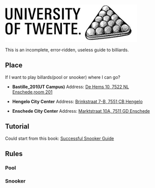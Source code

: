  ![TwenteBillardLogo](resources/logo.jpg)
<!-- # TwenteBillard -->
This is an incomplete, error-ridden, useless guide to billiards.

## Place
If I want to play billards(pool or snooker) where I can go?
- **Bastille_201(UT Campus)** 
Address: [De Hems 10, 7522 NL Enschede,room 201](https://use.mazemap.com/#v=1&campusid=171&zlevel=2&center=6.852414,52.243278&zoom=19.7&sharepoitype=poi&sharepoi=1000810181)

- **Hengelo City Center**
Address: [Brinkstraat 7-B, 7551 CB Hengelo](https://www.google.com/maps/place/Snooker+en+Pool+Centrum+Hengelo/@52.2647948,6.7927296,198m/data=!3m1!1e3!4m6!3m5!1s0x47b811e3a628a299:0x43058e0ee53e6c22!8m2!3d52.2647479!4d6.7928682!16s%2Fg%2F1tgnl4fs?entry=ttu&g_ep=EgoyMDI0MDgyMS4wIKXMDSoASAFQAw%3D%3D)

- **Enschede City Center**
Address: [Marktstraat 10A, 7511 GD Enschede](https://www.google.com/maps/place/Snooker+%26+Poolcentrum+Enschede/@52.2210138,6.8941924,326a,35y,343.88h/data=!3m1!1e3!4m6!3m5!1s0x47b81471342532dd:0x3640b4a540d3bba3!8m2!3d52.2210478!4d6.8939163!16s%2Fg%2F1tyktg43?entry=ttu&g_ep=EgoyMDI0MDgyMS4wIKXMDSoASAFQAw%3D%3D)

## Tutorial
Could start from this book: [Successful Snooker Guide](https://www.dunns-cues.com/pics/successfulsnooker.pdf)


## Rules
### Pool
### Snooker







